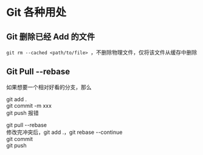 # Git 各种用处

## Git 删除已经 Add 的⽂件

`git rm --cached <path/to/file> `，不删除物理⽂件，仅将该⽂件从缓存中删除

## Git Pull --rebase

如果想要一个相对好看的分支，那么

git add .  
git commit -m xxx  
git push 报错

git pull --rebase  
修改完冲突后，git add .，git rebase --continue  
git commit  
git push
